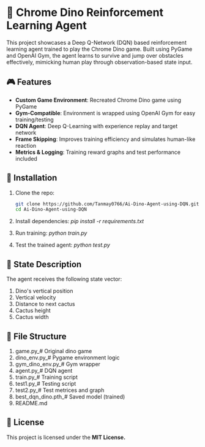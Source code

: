 # 🦖 Chrome Dino Reinforcement Learning Agent

This project showcases a Deep Q-Network (DQN) based reinforcement learning agent trained to play the Chrome Dino game. Built using PyGame and OpenAI Gym, the agent learns to survive and jump over obstacles effectively, mimicking human play through observation-based state input.

## 🎮 Features

- **Custom Game Environment**: Recreated Chrome Dino game using PyGame
- **Gym-Compatible**: Environment is wrapped using OpenAI Gym for easy training/testing
- **DQN Agent**: Deep Q-Learning with experience replay and target network
- **Frame Skipping**: Improves training efficiency and simulates human-like reaction
- **Metrics & Logging**: Training reward graphs and test performance included

## 🚀 Installation

1. Clone the repo:
   ```bash
   git clone https://github.com/Tanmay0766/Ai-Dino-Agent-using-DQN.git
   cd Ai-Dino-Agent-using-DQN

2. Install dependencies:
   _pip install -r requirements.txt_

3. Run training:
   _python train.py_
   
4. Test the trained agent:
   _python test.py_
   
## 🧠 State Description
The agent receives the following state vector:

1. Dino's vertical position
2. Vertical velocity
3. Distance to next cactus
4. Cactus height
5. Cactus width

## 📂 File Structure
1. game.py_# Original dino game
2. dino_env.py_# Pygame environment logic
3. gym_dino_env.py_# Gym wrapper
4. agent.py_# DQN agent
5. train.py_# Training script
6. test1.py_# Testing script
7. test2.py_# Test metrices and graph
8. best_dqn_dino.pth_# Saved model (trained)
9. README.md

## 📜 License
This project is licensed under the **MIT License.**
